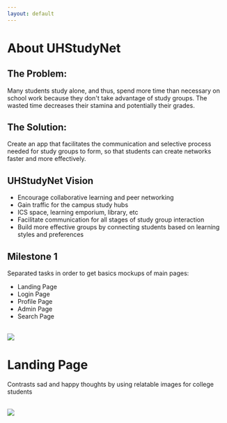 ```yaml
---
layout: default
---
```


# About UHStudyNet

## The Problem:
Many students study alone, and thus, spend more time than necessary on school work because they don't take advantage of study groups. The wasted time decreases their stamina and potentially their grades. 

## The Solution:
Create an app that facilitates the communication and selective process needed for study groups to form, so that students can create networks faster and more effectively. 

## UHStudyNet Vision
 - Encourage collaborative learning and peer networking
 - Gain traffic for the campus study hubs 
 - ICS space, learning emporium, library, etc
 - Facilitate communication for all stages of study group interaction
 - Build more effective groups by connecting students based on learning styles and preferences

## Milestone 1
Separated tasks in order to get basics mockups of main pages:
 - Landing Page
 - Login Page
 - Profile Page 
 - Admin Page
 - Search Page

 <br>
 <img class="ui medium centered image" src="../_images/M1.png">
 <br>
 
 # Landing Page
Contrasts sad and happy thoughts by using relatable images for college students

 <br>
 <img class="ui medium centered image" src="../_images/LandingPage.png">
 <br>
 